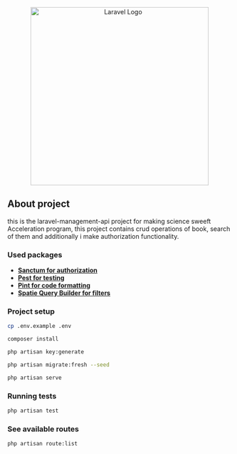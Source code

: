 <p align="center"><a href="https://laravel.com" target="_blank"><img src="https://raw.githubusercontent.com/laravel/art/master/logo-lockup/5%20SVG/2%20CMYK/1%20Full%20Color/laravel-logolockup-cmyk-red.svg" width="400" alt="Laravel Logo"></a></p>


## About project

this is the laravel-management-api project for making science sweeft Acceleration program, this project contains crud operations of book, search of them and additionally i make authorization functionality.



### Used packages

- **[Sanctum for authorization](https://laravel.com/docs/10.x/sanctum)**
- **[Pest for testing](https://pestphp.com/)**
- **[Pint for code formatting](https://laravel.com/docs/10.x/pint)**
- **[Spatie Query Builder for filters](https://spatie.be/docs/laravel-query-builder/v5/installation-setup)**


### Project setup

```bash
cp .env.example .env
```
```bash
composer install
```
```bash
php artisan key:generate
```
```bash
php artisan migrate:fresh --seed
```
```bash
php artisan serve
```
### Running tests

```bash
php artisan test
```

### See available routes

```bash
php artisan route:list
```

